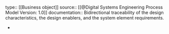 type:: [[Business object]]
source:: [[@Digital Systems Engineering Process Model Version: 1.0]]
documentation:: Bidirectional traceability of the design characteristics, the design enablers, and the system element requirements.

-